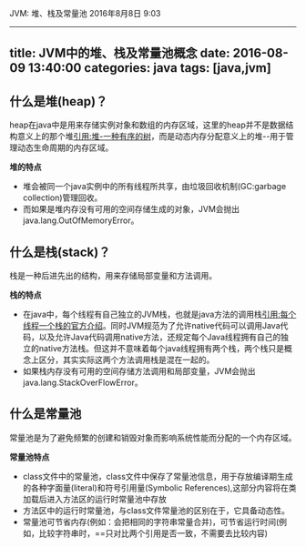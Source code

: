 JVM: 堆、栈及常量池
2016年8月8日
9:03
 
---
title: JVM中的堆、栈及常量池概念
date: 2016-08-09 13:40:00
categories: java
tags: [java,jvm]
---
## 什么是堆(heap)？
heap在java中是用来存储实例对象和数组的内存区域，这里的heap并不是数据结构意义上的那个堆[引用:堆-一种有序的树](https://en.wikipedia.org/wiki/Heap_(data_structure))，而是动态内存分配意义上的堆--用于管理动态生命周期的内存区域。
 
**堆的特点**
- 堆会被同一个java实例中的所有线程所共享，由垃圾回收机制(GC:garbage collection)管理回收。
- 而如果是堆内存没有可用的空间存储生成的对象，JVM会抛出java.lang.OutOfMemoryError。
 
## 什么是栈(stack)？
栈是一种后进先出的结构，用来存储局部变量和方法调用。
 
**栈的特点**
- 在java中，每个线程有自己独立的JVM栈，也就是java方法的调用栈[引用:每个线程一个栈的官方介绍](https://docs.oracle.com/javase/specs/jvms/se8/html/jvms-2.html#jvms-2.5.2)。同时JVM规范为了允许native代码可以调用Java代码，以及允许Java代码调用native方法，还规定每个Java线程拥有自己的独立的native方法栈。但这并不意味着每个java线程拥有两个栈，两个栈只是概念上区分，其实实际这两个方法调用栈是混在一起的。
- 如果栈内存没有可用的空间存储方法调用和局部变量，JVM会抛出java.lang.StackOverFlowError。
 
## 什么是常量池
常量池是为了避免频繁的创建和销毁对象而影响系统性能而分配的一个内存区域。
 
**常量池特点**
- class文件中的常量池，class文件中保存了常量池信息，用于存放编译期生成的各种字面量(literal)和符号引用量(Symbolic References),这部分内容将在类加载后进入方法区的运行时常量池中存放
- 方法区中的运行时常量池，与class文件常量池的区别在于，它具备动态性。
- 常量池可节省内存(例如：会把相同的字符串常量合并)，可节省运行时间(例如，比较字符串时，==只对比两个引用是否一致，不需要去比较内容)
